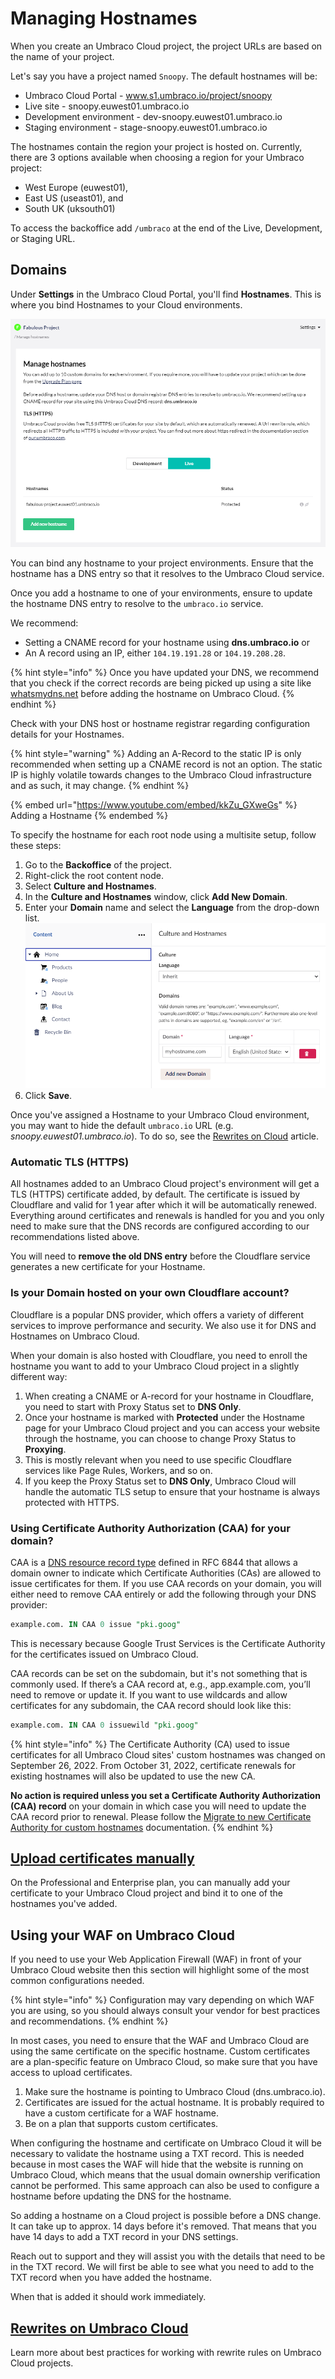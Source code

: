 # Managing Hostnames

When you create an Umbraco Cloud project, the project URLs are based on the name of your project.

Let's say you have a project named `Snoopy`. The default hostnames will be:

* Umbraco Cloud Portal - www.s1.umbraco.io/project/snoopy
* Live site - snoopy.euwest01.umbraco.io
* Development environment - dev-snoopy.euwest01.umbraco.io
* Staging environment - stage-snoopy.euwest01.umbraco.io

The hostnames contain the region your project is hosted on. Currently, there are 3 options available when choosing a region for your Umbraco project:

* West Europe (euwest01),
* East US (useast01), and&#x20;
* South UK (uksouth01)

To access the backoffice add `/umbraco` at the end of the Live, Development, or Staging URL.

## Domains

Under **Settings** in the Umbraco Cloud Portal, you'll find **Hostnames**. This is where you bind Hostnames to your Cloud environments.

![Hostnames](../../manage-hostnames/images/manage-hostnames-v9.png)

You can bind any hostname to your project environments. Ensure that the hostname has a DNS entry so that it resolves to the Umbraco Cloud service.

Once you add a hostname to one of your environments, ensure to update the hostname DNS entry to resolve to the `umbraco.io` service.

We recommend:

* Setting a CNAME record for your hostname using **dns.umbraco.io** or
* An A record using an IP, either `104.19.191.28` or `104.19.208.28`.

{% hint style="info" %}
Once you have updated your DNS, we recommend that you check if the correct records are being picked up using a site like [whatsmydns.net](https://www.whatsmydns.net/) before adding the hostname on Umbraco Cloud.
{% endhint %}

Check with your DNS host or hostname registrar regarding configuration details for your Hostnames.

{% hint style="warning" %}
Adding an A-Record to the static IP is only recommended when setting up a CNAME record is not an option. The static IP is highly volatile towards changes to the Umbraco Cloud infrastructure and as such, it may change.
{% endhint %}

{% embed url="https://www.youtube.com/embed/kkZu_GXweGs" %}
Adding a Hostname
{% endembed %}

To specify the hostname for each root node using a multisite setup, follow these steps:

1. Go to the **Backoffice** of the project.
2. Right-click the root content node.
3. Select **Culture and Hostnames**.
4. In the **Culture and Hostnames** window, click **Add New Domain**.
5. Enter your **Domain** name and select the **Language** from the drop-down list. ![Culture and Hostnames](../../manage-hostnames/images/culture-and-hostnames-v10.png)
6. Click **Save**.

Once you've assigned a Hostname to your Umbraco Cloud environment, you may want to hide the default `umbraco.io` URL (e.g. _snoopy.euwest01.umbraco.io_). To do so, see the [Rewrites on Cloud](rewrites-on-cloud.md#hiding-the-default-umbracoio-url) article.

### Automatic TLS (HTTPS)

All hostnames added to an Umbraco Cloud project's environment will get a TLS (HTTPS) certificate added, by default. The certificate is issued by Cloudflare and valid for 1 year after which it will be automatically renewed. Everything around certificates and renewals is handled for you and you only need to make sure that the DNS records are configured according to our recommendations listed above.

You will need to **remove the old DNS entry** before the Cloudflare service generates a new certificate for your Hostname.

### Is your Domain hosted on your own Cloudflare account?

Cloudflare is a popular DNS provider, which offers a variety of different services to improve performance and security. We also use it for DNS and Hostnames on Umbraco Cloud.

When your domain is also hosted with Cloudflare, you need to enroll the hostname you want to add to your Umbraco Cloud project in a slightly different way:

1. When creating a CNAME or A-record for your hostname in Cloudflare, you need to start with Proxy Status set to **DNS Only**.
2. Once your hostname is marked with **Protected** under the Hostname page for your Umbraco Cloud project and you can access your website through the hostname, you can choose to change Proxy Status to **Proxying**.
3. This is mostly relevant when you need to use specific Cloudflare services like Page Rules, Workers, and so on.
4. If you keep the Proxy Status set to **DNS Only**, Umbraco Cloud will handle the automatic TLS setup to ensure that your hostname is always protected with HTTPS.

### Using Certificate Authority Authorization (CAA) for your domain?

CAA is a [DNS resource record type](https://tools.ietf.org/html/rfc6844) defined in RFC 6844 that allows a domain owner to indicate which Certificate Authorities (CAs) are allowed to issue certificates for them. If you use CAA records on your domain, you will either need to remove CAA entirely or add the following through your DNS provider:

```sql
example.com. IN CAA 0 issue "pki.goog"
```

This is necessary because Google Trust Services is the Certificate Authority for the certificates issued on Umbraco Cloud.

CAA records can be set on the subdomain, but it's not something that is commonly used. If there’s a CAA record at, e.g., app.example.com, you’ll need to remove or update it. If you want to use wildcards and allow certificates for any subdomain, the CAA record should look like this:

```sql
example.com. IN CAA 0 issuewild "pki.goog"
```

{% hint style="info" %}
The Certificate Authority (CA) used to issue certificates for all Umbraco Cloud sites' custom hostnames was changed on September 26, 2022. From October 31, 2022, certificate renewals for existing hostnames will also be updated to use the new CA.

**No action is required unless you set a Certificate Authority Authorization (CAA) record** on your domain in which case you will need to update the CAA record prior to renewal. Please follow the [Migrate to new Certificate Authority for custom hostnames](ca-record-migration.md) documentation.
{% endhint %}

## [Upload certificates manually](security-certificates.md)

On the Professional and Enterprise plan, you can manually add your certificate to your Umbraco Cloud project and bind it to one of the hostnames you've added.

## Using your WAF on Umbraco Cloud

If you need to use your Web Application Firewall (WAF) in front of your Umbraco Cloud website then this section will highlight some of the most common configurations needed.

{% hint style="info" %}
Configuration may vary depending on which WAF you are using, so you should always consult your vendor for best practices and recommendations.
{% endhint %}

In most cases, you need to ensure that the WAF and Umbraco Cloud are using the same certificate on the specific hostname. Custom certificates are a plan-specific feature on Umbraco Cloud, so make sure that you have access to upload certificates.

1. Make sure the hostname is pointing to Umbraco Cloud (dns.umbraco.io).
2. Certificates are issued for the actual hostname. It is probably required to have a custom certificate for a WAF hostname.
3. Be on a plan that supports custom certificates.

When configuring the hostname and certificate on Umbraco Cloud it will be necessary to validate the hostname using a TXT record. This is needed because in most cases the WAF will hide that the website is running on Umbraco Cloud, which means that the usual domain ownership verification cannot be performed. This same approach can also be used to configure a hostname before updating the DNS for the hostname.

So adding a hostname on a Cloud project is possible before a DNS change. It can take up to approx. 14 days before it's removed. That means that you have 14 days to add a TXT record in your DNS settings.

Reach out to support and they will assist you with the details that need to be in the TXT record. We will first be able to see what you need to add to the TXT record when you have added the hostname.

When that is added it should work immediately.

## [Rewrites on Umbraco Cloud](rewrites-on-cloud.md)

Learn more about best practices for working with rewrite rules on Umbraco Cloud projects.
